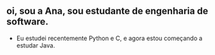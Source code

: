 ## oi, sou a Ana, sou estudante de engenharia de software.

- Eu estudei recentemente Python e C, e agora estou começando a estudar Java.
